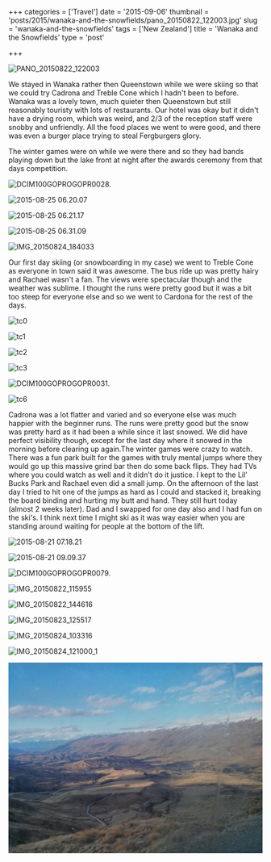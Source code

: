+++
categories = ['Travel']
date = '2015-09-06'
thumbnail = 'posts/2015/wanaka-and-the-snowfields/pano_20150822_122003.jpg'
slug = 'wanaka-and-the-snowfields'
tags = ['New Zealand']
title = 'Wanaka and the Snowfields'
type = 'post'

+++

![PANO_20150822_122003](pano_20150822_122003.jpg)

We stayed in Wanaka rather then Queenstown while we were skiing so that we could try Cadrona and Treble Cone which I hadn't been to before. Wanaka was a lovely town, much quieter then Queenstown but still reasonably touristy with lots of restaurants. Our hotel was okay but it didn't have a drying room, which was weird, and 2/3 of the reception staff were snobby and unfriendly. All the food places we went to were good, and there was even a burger place trying to steal Fergburgers glory.

The winter games were on while we were there and so they had bands playing down but the lake front at night after the awards ceremony from that days competition.

![DCIM100GOPROGOPR0028.](gopr00281.jpg "Our room")

![2015-08-25 06.20.07](2015-08-25-06-20-071.jpg)

![2015-08-25 06.21.17](2015-08-25-06-21-171.jpg)

![2015-08-25 06.31.09](2015-08-25-06-31-091.jpg)

![IMG_20150824_184033](img_20150824_184033.jpg "Winter Games Entertainment")

Our first day skiing (or snowboarding in my case) we went to Treble Cone as everyone in town said it was awesome. The bus ride up was pretty hairy and Rachael wasn't a fan. The views were spectacular though and the weather was sublime. I thought the runs were pretty good but it was a bit too steep for everyone else and so we went to Cardona for the rest of the days.

![tc0](tc0.jpg "Rachael wasn't a fan of the bus rides")

![tc1](tc1.jpg)

![tc2](tc2.jpg)

![tc3](tc3.jpg "Mum in the cafe")

![DCIM100GOPROGOPR0031.](tc5.jpg "Rachael, Mum & Dad on the green run")

![tc6](tc6.jpg)

Cadrona was a lot flatter and varied and so everyone else was much happier with the beginner runs. The runs were pretty good but the snow was pretty hard as it had been a while since it last snowed. We did have perfect visibility though, except for the last day where it snowed in the morning before clearing up again.The winter games were crazy to watch. There was a fun park built for the games with truly mental jumps where they would go up this massive grind bar then do some back flips. They had TVs where you could watch as well and it didn't do it justice. I kept to the Lil' Bucks Park and Rachael even did a small jump. On the afternoon of the last day I tried to hit one of the jumps as hard as I could and stacked it, breaking the board binding and hurting my butt and hand. They still hurt today (almost 2 weeks later). Dad and I swapped for one day also and I had fun on the ski's. I think next time I might ski as it was way easier when you are standing around waiting for people at the bottom of the lift.

![2015-08-21 07.18.21](2015-08-21-07-18-21.jpg)

![2015-08-21 09.09.37](2015-08-21-09-09-37.jpg)

![DCIM100GOPROGOPR0079.](gopr0079.jpg)

![IMG_20150822_115955](img_20150822_115955.jpg)

![IMG_20150822_144616](img_20150822_144616.jpg)

![IMG_20150823_125517](img_20150823_125517.jpg)

![IMG_20150824_103316](img_20150824_103316.jpg "Beard snow")

![IMG_20150824_121000_1](img_20150824_121000_1.jpg "Fresh snowfall")

![IMG_20150824_163059](img_20150824_163059.jpg "Road up the mountain")
